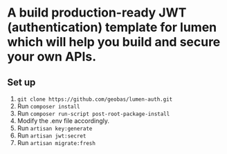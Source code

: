 #  A build production-ready JWT (authentication) template for lumen which will help you build and secure your own APIs.

## Set up
1. `git clone https://github.com/geobas/lumen-auth.git`
2. Run `composer install`
3. Run `composer run-script post-root-package-install`
4. Modify the .env file accordingly.
5. Run `artisan key:generate`
6. Run `artisan jwt:secret`
7. Run `artisan migrate:fresh`
